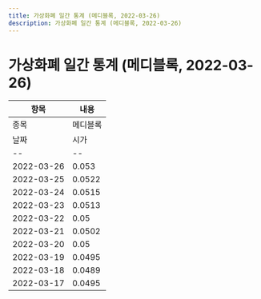 ```yaml
---
title: 가상화폐 일간 통계 (메디블록, 2022-03-26)
description: 가상화폐 일간 통계 (메디블록, 2022-03-26)
---
```


가상화폐 일간 통계 (메디블록, 2022-03-26)
===

|항목|내용|
|--|--|
|종목|메디블록||마켓|KRW-MED||종류|일 단위 캔들||기간|2022-03-17T09:00:00 - 2022-03-26T09:00:00|
|날짜|시가|저가|고가|종가|비고|
|--|--|--|--|--|--|
|2022-03-26|0.053|0.052|0.0531|0.0522|    |
|2022-03-25|0.0522|0.0521|0.054700000000000006|0.0531|    |
|2022-03-24|0.0515|0.0509|0.0525|0.0522|    |
|2022-03-23|0.0513|0.05|0.0516|0.0516|    |
|2022-03-22|0.05|0.0499|0.0515|0.0513|    |
|2022-03-21|0.0502|0.049|0.0504|0.05|    |
|2022-03-20|0.05|0.0494|0.0515|0.0502|    |
|2022-03-19|0.0495|0.049|0.0504|0.05|    |
|2022-03-18|0.0489|0.048100000000000004|0.0494|0.0494|    |
|2022-03-17|0.0495|0.0482|0.05|0.0489|    |
